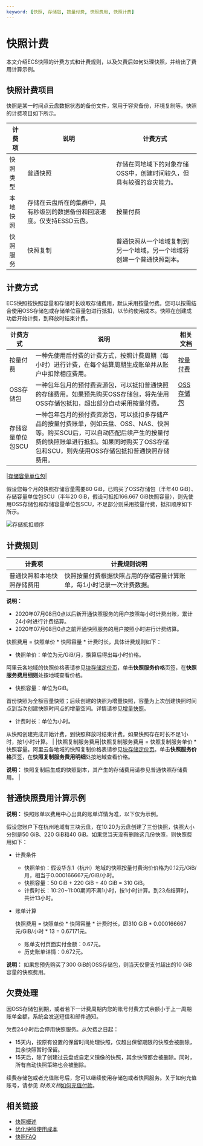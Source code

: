 ```yaml
---
keyword: [快照, 存储包, 按量付费, 快照费用, 快照计费]
---
```


# 快照计费

本文介绍ECS快照的计费方式和计费规则，以及欠费后如何处理快照，并给出了费用计算示例。

## 快照计费项目

快照是某一时间点云盘数据状态的备份文件，常用于容灾备份，环境复制等。快照的计费项目如下所示。

|计费项|说明|计费方式|
|---|--|----|
|快照类型|普通快照|存储在同地域下的对象存储OSS中，创建时间较久，但具有较强的容灾能力。|按量付费预付费存储包和存储容量单位包支持抵扣按量付费账单。 |
|本地快照|存储在云盘所在的集群中，具有秒级别的数据备份和回滚速度。仅支持ESSD云盘。|按量付费|
|快照服务|快照复制|普通快照从一个地域复制到另一个地域，另一个地域将创建一个普通快照副本。|按量付费|

## 计费方式

ECS快照按快照容量和存储时长收取存储费用，默认采用按量付费。您可以按需结合使用OSS存储包或存储单位容量包进行抵扣，以节约使用成本。快照在创建成功后开始计费，到释放时结束计费。

|计费方式|说明|相关文档|
|----|--|----|
|按量付费|一种先使用后付费的计费方式，按照计费周期（每小时）进行计费，在每个结算周期生成账单并从账户中扣除相应费用。|[按量付费](/cn.zh-CN/产品定价/计费方式/按量付费.md)|
|OSS存储包|一种包年包月的预付费资源包，可以抵扣普通快照的存储费用。如果预先购买OSS存储包，将先使用OSS存储包抵扣，超出部分自动采用按量付费。|[OSS存储包](/cn.zh-CN/计量计费/计费方式/包年包月/包年包月概述.md)|
|存储容量单位包SCU|一种包年包月的预付费资源包，可以抵扣多存储产品的按量付费账单，例如云盘、OSS、NAS、快照等。购买SCU后，可以自动匹配后续产生的按量付费的快照账单进行抵扣。如果同时购买了OSS存储包和SCU，则先使用OSS存储包抵扣普通快照存储费用。

|[存储容量单位包](/cn.zh-CN/产品定价/计费方式/存储容量单位包.md)|

假设您每个月的快照存储容量需要80 GiB，已购买了OSS存储包（半年40 GiB）、存储容量单位包SCU（半年20 GiB，假设可抵扣166.667 GiB快照容量），则先使用OSS存储包和存储容量单位包SCU，不足部分则采用按量付费，抵扣顺序如下所示。

![存储抵扣顺序](https://static-aliyun-doc.oss-cn-hangzhou.aliyuncs.com/assets/img/zh-CN/2933662061/p161331.png)

## 计费规则

|计费项|计费规则说明|
|---|------|
|普通快照和本地快照存储费用|快照按量付费根据快照占用的存储容量计算账单，每1小时记录一次计费数据。

**说明：**

-   2020年07月08日0点以后新开通快照服务的用户按照每小时计费出账，累计24小时进行计费结算。
-   2020年07月08日0点之前开通快照服务的用户按照小时进行计费结算。

快照费用 = 快照单价 \* 快照容量 \* 计费时长，具体计费规则如下：

-   快照单价：单位为元/GiB/月，换算后得出每小时价格。

阿里云各地域的快照价格表请参见[块存储定价页](https://www.aliyun.com/price/product#/disk/detail)，单击**快照服务价格**页签，在**快照服务费用细则**处按地域查看价格。

-   快照容量：单位为GiB。

首份快照为全额容量快照；后续创建的快照为增量快照，容量为上次创建快照时间点到当次创建快照时间点的增量空间。详情请参见[增量快照](/cn.zh-CN/快照/增量快照.md)。

-   计费时长：单位为小时。

从快照创建完成开始计费，到快照释放时结束计费。如果快照存在时长不足1小时，按1小时计算。 |
|快照复制服务费用|快照复制服务费用 = 快照复制服务单价 \* 快照容量。阿里云各地域的快照复制价格表请参见[块存储定价页](https://www.aliyun.com/price/product#/disk/detail)。单击**快照服务价格**页签，在**快照复制服务费用明细**处按地域查看价格。

**说明：** 快照复制后生成的快照副本，其产生的存储费用请参见普通快照存储费用。 |

## 普通快照费用计算示例

**说明：** 快照账单以费用中心出具的账单详情为准，以下仅为示例。

假设您账户下在杭州地域有三块云盘，在10:20为云盘创建了三份快照，快照大小分别是50 GiB、220 GiB和40 GiB。如果您当天没有删除这几份快照，则快照费用如下：

-   计费条件
    -   快照单价：假设华东1（杭州）地域的快照按量付费询价价格为0.12元/GiB/月，相当于0.000166667元/GiB/小时。
    -   快照容量：50 GiB + 220 GiB + 40 GiB = 310 GiB。
    -   计费时长：10:20~11:00期间不满1小时，按1小时计算。到23点结算时，共计13小时。
-   账单计算

    快照费用 = 快照单价 \* 快照容量 \* 计费时长，即310 GiB \* 0.000166667元/GiB/小时 \* 13 = 0.67171元。

    -   账单支付页面实付金额：0.67元。
    -   历史账单详情：0.672元。

**说明：** 如果您预先购买了300 GiB的OSS存储包，则当天仅需支付超出的10 GiB容量的快照费用。

## 欠费处理

因OSS存储包到期，或者若下一计费周期内您的账号付费方式余额小于上一周期账单金额，系统会发送短信和邮件通知。

欠费24小时后会停用快照服务。从欠费之日起：

-   15天内，按原有设置的保留时间处理快照，仅超出保留期限的快照会被删除，其余快照暂时保留。
-   15天后，除了创建过云盘或自定义镜像的快照，其余快照都会被删除。同时，所有自动快照策略也会被删除。

续费存储包或者充值账号后，您可以继续使用存储包或者快照服务。关于如何充值账号，请参见 *财务文档*[如何充值付款](https://help.aliyun.com/document_detail/37107.html)。

## 相关链接

-   [快照概述](/cn.zh-CN/快照/快照概述.md)
-   [优化快照使用成本](/cn.zh-CN/快照/使用快照/优化快照使用成本.md)
-   [快照FAQ](/cn.zh-CN/快照/快照FAQ.md)

